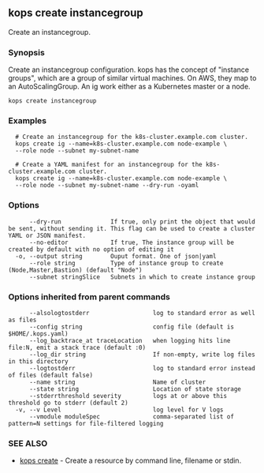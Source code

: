
<!--- This file is automatically generated by make gen-cli-docs; changes should be made in the go CLI command code (under cmd/kops) -->

## kops create instancegroup

Create an instancegroup.

### Synopsis


Create an instancegroup configuration.  kops has the concept of "instance groups", which are a group of similar virtual machines. On AWS, they map to an AutoScalingGroup. An ig work either as a Kubernetes master or a node.

```
kops create instancegroup
```

### Examples

```
  # Create an instancegroup for the k8s-cluster.example.com cluster.
  kops create ig --name=k8s-cluster.example.com node-example \
  --role node --subnet my-subnet-name
  
  # Create a YAML manifest for an instancegroup for the k8s-cluster.example.com cluster.
  kops create ig --name=k8s-cluster.example.com node-example \
  --role node --subnet my-subnet-name --dry-run -oyaml
```

### Options

```
      --dry-run              If true, only print the object that would be sent, without sending it. This flag can be used to create a cluster YAML or JSON manifest.
      --no-editor            If true, The instance group will be created by default with no option of editing it
  -o, --output string        Ouput format. One of json|yaml
      --role string          Type of instance group to create (Node,Master,Bastion) (default "Node")
      --subnet stringSlice   Subnets in which to create instance group
```

### Options inherited from parent commands

```
      --alsologtostderr                  log to standard error as well as files
      --config string                    config file (default is $HOME/.kops.yaml)
      --log_backtrace_at traceLocation   when logging hits line file:N, emit a stack trace (default :0)
      --log_dir string                   If non-empty, write log files in this directory
      --logtostderr                      log to standard error instead of files (default false)
      --name string                      Name of cluster
      --state string                     Location of state storage
      --stderrthreshold severity         logs at or above this threshold go to stderr (default 2)
  -v, --v Level                          log level for V logs
      --vmodule moduleSpec               comma-separated list of pattern=N settings for file-filtered logging
```

### SEE ALSO
* [kops create](kops_create.md)	 - Create a resource by command line, filename or stdin.


